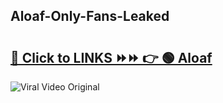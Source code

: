 
 ## Aloaf-Only-Fans-Leaked

# <h2><a href="https://clipsfans.com/Aloaf&ref=git">🔗 Click to LINKS ⏩⏩ 👉 🟢 Aloaf </a></h2>

<a href="https://clipsfans.com/Aloaf&ref=git" rel="nofollow" data-target="animated-image.originalLink"><img src="https://i.ibb.co.com/xMMVF88/686577567.gif" alt="Viral Video Original" style="max-width: 100%; display: inline-block;" data-target="animated-image.originalImage"></a>
